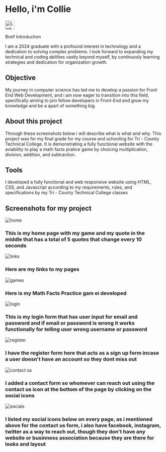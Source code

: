 # Hello, i'm Collie 


<a href="https://linkedin.com"> <img src="https://cdn-icons-png.flaticon.com/512/174/174857.png" alt="LinkedIn" style="width:30px;height:30px;">
</a>


Breif Introduction


I am a 2024 graduate with a profound interest in technology and a dedication to solving complex problems. I look forward to expanding my technical and coding abilities vastly beyond myself, by continuosly learning strategies and dedication for organization growth. 

## Objective

My journey in computer science has led me to develop a passion for Front End Web Development, and i am now eager to transition into this field, specifically aiming to join fellow developers in Front-End and grow my knowledge and be a apart of something big.


## About this project 
Through these screenshots below i will describe what is what and why. This project was for my final grade for my course and schooling for Tri - County Technical College. It is demonstrating a fully functional website with the aviability to play a math facts pratice game by choicing multiplication, division, addition, and subtraction. 


## Tools 
I developed a fully functional and web responsive website using HTML, CSS, and Javascript according to my requirements, rules, and specifications by my Tri - County Technical College classes


## Screenshots for my project

![home](https://github.com/user-attachments/assets/5706c47c-6ba3-403a-b711-1d2a6aaf0498)
### This is my home page with my game and my quote in the middle that has a total of 5 quotes that change every 10 seconds


![links](https://github.com/user-attachments/assets/28ae44c0-41e8-4d3f-bb63-f2f5cd530321)
### Here are my links to my pages 


![games](https://github.com/user-attachments/assets/2a2ba4b0-3b25-44b3-ae13-fc2767c59e8d)
### Here is my Math Facts Practice gam ei developed 


![login](https://github.com/user-attachments/assets/ebfca140-28bd-4061-ac4e-a53f43174e78)
### This is my login form that has user input for email and password and if email or password is wrong it works functionally for telling user wrong username or password 



![register](https://github.com/user-attachments/assets/669b1d85-7de0-4a82-8ff1-c7abf354bdde)
### I have the register form here that acts as a sign up form incase a user doesn't have an account so they dont miss out 


![contact us](https://github.com/user-attachments/assets/c868e46d-d70b-4690-a272-e287212943fc)
### I added a contact form so whomever can reach out using the contact us icon at the bottom of the page by clicking on the social icons 


![socials](https://github.com/user-attachments/assets/94cc55b7-db7b-4c79-9daa-440ef60ee294)
### I listed my social icons below on every page, as i mentioned above for the contact us form, i also have facebook, instagram, twitter as a way to reach  out, though they don't have any website or businness association because they are there for looks and layout
